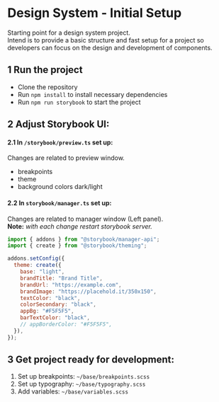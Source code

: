 # Design System - Initial Setup

Starting point for a design system project.\
Intend is to provide a basic structure and fast setup for a project so developers can focus on the design and development of components.

## 1 Run the project

- Clone the repository
- Run `npm install` to install necessary dependencies
- Run `npm run storybook` to start the project

## 2 Adjust Storybook UI:

#### 2.1 In `/storybook/preview.ts` set up:

Changes are related to preview window.

- breakpoints
- theme
- background colors dark/light

#### 2.2 In `storybook/manager.ts` set up:

Changes are related to manager window (Left panel).\
**Note:** _with each change restart storybook server._

```jsx
import { addons } from "@storybook/manager-api";
import { create } from "@storybook/theming";

addons.setConfig({
  theme: create({
    base: "light",
    brandTitle: "Brand Title",
    brandUrl: "https://example.com",
    brandImage: "https://placehold.it/350x150",
    textColor: "black",
    colorSecondary: "black",
    appBg: "#F5F5F5",
    barTextColor: "black",
    // appBorderColor: "#F5F5F5",
  }),
});
```

## 3 Get project ready for development:

1. Set up breakpoints: `~/base/breakpoints.scss`
2. Set up typography: `~/base/typography.scss`
3. Add variables: `~/base/variables.scss`
